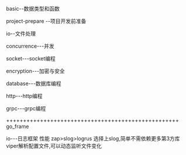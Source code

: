 basic--数据类型和函数

project-prepare --项目开发前准备

io--文件处理

concurrence---并发

socket---socket编程

encryption---加密与安全

database---数据库编程

http---http编程

grpc---grpc编程

+++++++++++++++++++++++++++++++++++++++++++++++++++
go_frame 

io---日志框架 性能 zap>slog>logrus   选择上slog,简单不需依赖更多第3方库   viper解析配置文件,可以动态监听文件变化
